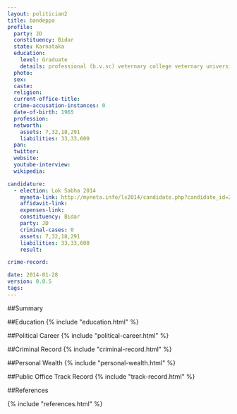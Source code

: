 ```yaml
---
layout: politician2
title: bandeppa
profile: 
  party: JD
  constituency: Bidar
  state: Karnataka
  education: 
    level: Graduate
    details: professional (b.v.sc) veternary college veternary university bangalore bidar from 1982 87   puc 1st & 2nd  b.v. bhoomreddy college bidar  from 1980 82
  photo: 
  sex: 
  caste: 
  religion: 
  current-office-title: 
  crime-accusation-instances: 0
  date-of-birth: 1965
  profession: 
  networth: 
    assets: 7,32,18,291
    liabilities: 33,33,600
  pan: 
  twitter: 
  website: 
  youtube-interview: 
  wikipedia: 

candidature: 
  - election: Lok Sabha 2014
    myneta-link: http://myneta.info/ls2014/candidate.php?candidate_id=2135
    affidavit-link: 
    expenses-link: 
    constituency: Bidar 
    party: JD
    criminal-cases: 0
    assets: 7,32,18,291
    liabilities: 33,33,600
    result:  

crime-record: 

date: 2014-01-28
version: 0.0.5
tags: 
---
```

##Summary


##Education
{% include "education.html" %}


##Political Career
{% include "political-career.html" %}


##Criminal Record
{% include "criminal-record.html" %}


##Personal Wealth
{% include "personal-wealth.html" %}


##Public Office Track Record
{% include "track-record.html" %}


##References


{% include "references.html" %}